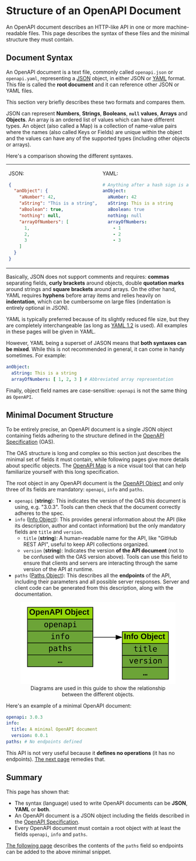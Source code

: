 # Structure of an OpenAPI Document

An OpenAPI document describes an HTTP-like API in one or more machine-readable files. This page describes the syntax of these files and the minimal structure they must contain.

## Document Syntax

An OpenAPI document is a text file, commonly called `openapi.json` or `openapi.yaml`, representing a [JSON](https://en.wikipedia.org/wiki/JSON) object, in either JSON or [YAML](https://en.wikipedia.org/wiki/YAML) format. This file is called the **root document** and it can reference other JSON or YAML files.

This section very briefly describes these two formats and compares them.

JSON can represent **Numbers**, **Strings**, **Booleans**, **`null` values**, **Arrays** and **Objects**. An array is an ordered list of values which can have different types. An object (also called a Map) is a collection of name-value pairs where the names (also called Keys or Fields) are unique within the object and the values can have any of the supported types (including other objects or arrays).

Here's a comparison showing the different syntaxes.

<table style="border-style:none;width:100%"><tr style="vertical-align:top"><td>

JSON:

```json
{
  "anObject": {
    "aNumber": 42,
    "aString": "This is a string",
    "aBoolean": true,
    "nothing": null,
    "arrayOfNumbers": [
      1,
      2,
      3
    ]
  }
}
```

</td><td>

YAML:

```yaml
# Anything after a hash sign is a comment
anObject:
  aNumber: 42
  aString: This is a string
  aBoolean: true
  nothing: null
  arrayOfNumbers:
    - 1
    - 2
    - 3
```

</td></tr></table>

Basically, JSON does not support comments and requires: **commas** separating fields, **curly brackets** around objects, double **quotation marks** around strings and **square brackets** around arrays. On the other hand, YAML requires **hyphens** before array items and relies heavily on **indentation**, which can be cumbersome on large files (indentation is entirely optional in JSON).

YAML is typically preferred because of its slightly reduced file size, but they are completely interchangeable (as long as [YAML 1.2](https://en.wikipedia.org/wiki/YAML#Comparison_with_JSON) is used). All examples in these pages will be given in YAML.

However, YAML being a superset of JASON means that **both syntaxes can be mixed**. While this is not recommended in general, it can come in handy sometimes. For example:

```yaml
anObject:
  aString: This is a string
  arrayOfNumbers: [ 1, 2, 3 ] # Abbreviated array representation
```

Finally, object field names are case-sensitive: `openapi` is not the same thing as `OpenAPI`.

## Minimal Document Structure

To be entirely precise, an OpenAPI document is a single JSON object containing fields adhering to the structure defined in the [OpenAPI Specification](http://spec.openapis.org/oas/v3.0.3) (OAS).

The OAS structure is long and complex so this section just describes the minimal set of fields it must contain, while following pages give more details about specific objects. The [OpenAPI Map](http://openapi-map.apihandyman.io/) is a nice visual tool that can help familiarize yourself with this long specification.

The root object in any OpenAPI document is the [OpenAPI Object](http://spec.openapis.org/oas/v3.0.3#oasObject) and only three of its fields are mandatory: `openapi`, `info` and `paths`.

* `openapi` (**string**): This indicates the version of the OAS this document is using, e.g. "3.0.3". Tools can then check that the document correctly adheres to the spec.
* `info` ([Info Object](http://spec.openapis.org/oas/v3.0.3#infoObject)): This provides general information about the API (like its description, author and contact information) but the only mandatory fields are `title` and `version`.
  * `title` (**string**): A human-readable name for the API, like "GitHub REST API", useful to keep API collections organized.
  * `version` (**string**): Indicates the version **of the API document** (not to be confused with the OAS version above). Tools can use this field to ensure that clients and servers are interacting through the same version of the API at runtime.
* `paths` ([Paths Object](http://spec.openapis.org/oas/v3.0.3#pathsObject)): This describes all the **endpoints** of the API, including their parameters and all possible server responses. Server and client code can be generated from this description, along with the documentation.

<figure style="text-align:center">
  <img src="img/openapi-object.svg"/>
  <figcaption>Diagrams are used in this guide to show the relationship between the different objects.</figcaption>
</figure>

Here's an example of a minimal OpenAPI document:

```yaml
openapi: 3.0.3
info:
  title: A minimal OpenAPI document
  version: 0.0.1
paths: # No endpoints defined
```

This API is not very useful because it **defines no operations** (it has no endpoints). [The next page](specification-paths.md) remedies that.

## Summary

This page has shown that:

* The syntax (language) used to write OpenAPI documents can be **JSON**, **YAML** or **both**.
* An OpenAPI document is a JSON object including the fields described in the [OpenAPI Specification](http://spec.openapis.org/oas/v3.0.3).
* Every OpenAPI document must contain a root object with at least the fields `openapi`, `info` and `paths`.

[The following page](specification-paths.md) describes the contents of the `paths` field so endpoints can be added to the above minimal snippet.
